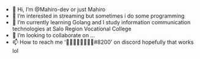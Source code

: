 - 👋 Hi, I’m @Mahiro-dev or just Mahiro
- 👀 I’m interested in streaming but sometimes i do some programming
- 🌱 I’m currently learning Golang and I study information communication technologies at Salo Region Vocational College
- 💞️ I’m looking to collaborate on ...
- 📫 How to reach me '᲼᲼᲼᲼᲼᲼᲼᲼#8200' on discord hopefully that works lol

<!---
Mahiro-dev/Mahiro-dev is a ✨ special ✨ repository because its `README.md` (this file) appears on your GitHub profile.
You can click the Preview link to take a look at your changes.
--->
